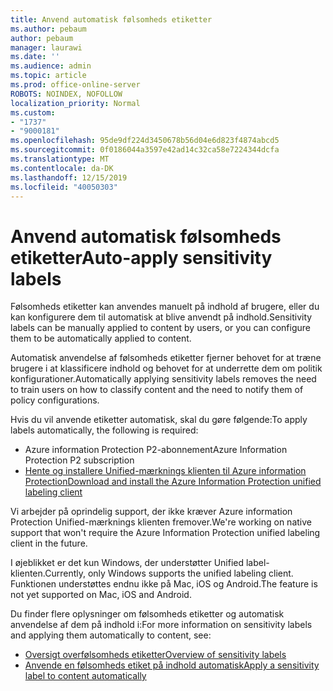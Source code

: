 ```yaml
---
title: Anvend automatisk følsomheds etiketter
ms.author: pebaum
author: pebaum
manager: laurawi
ms.date: ''
ms.audience: admin
ms.topic: article
ms.prod: office-online-server
ROBOTS: NOINDEX, NOFOLLOW
localization_priority: Normal
ms.custom:
- "1737"
- "9000181"
ms.openlocfilehash: 95de9df224d3450678b56d04e6d823f4874abcd5
ms.sourcegitcommit: 0f0186044a3597e42ad14c32ca58e7224344dcfa
ms.translationtype: MT
ms.contentlocale: da-DK
ms.lasthandoff: 12/15/2019
ms.locfileid: "40050303"
---
```

# <a name="auto-apply-sensitivity-labels"></a><span data-ttu-id="167b8-102">Anvend automatisk følsomheds etiketter</span><span class="sxs-lookup"><span data-stu-id="167b8-102">Auto-apply sensitivity labels</span></span>

<span data-ttu-id="167b8-103">Følsomheds etiketter kan anvendes manuelt på indhold af brugere, eller du kan konfigurere dem til automatisk at blive anvendt på indhold.</span><span class="sxs-lookup"><span data-stu-id="167b8-103">Sensitivity labels can be manually applied to content by users, or you can configure them to be automatically applied to content.</span></span>

<span data-ttu-id="167b8-104">Automatisk anvendelse af følsomheds etiketter fjerner behovet for at træne brugere i at klassificere indhold og behovet for at underrette dem om politik konfigurationer.</span><span class="sxs-lookup"><span data-stu-id="167b8-104">Automatically applying sensitivity labels removes the need to train users on how to classify content and the need to notify them of policy configurations.</span></span>

<span data-ttu-id="167b8-105">Hvis du vil anvende etiketter automatisk, skal du gøre følgende:</span><span class="sxs-lookup"><span data-stu-id="167b8-105">To apply labels automatically, the following is required:</span></span>

- <span data-ttu-id="167b8-106">Azure information Protection P2-abonnement</span><span class="sxs-lookup"><span data-stu-id="167b8-106">Azure Information Protection P2 subscription</span></span>
- [<span data-ttu-id="167b8-107">Hente og installere Unified-mærknings klienten til Azure information Protection</span><span class="sxs-lookup"><span data-stu-id="167b8-107">Download and install the Azure Information Protection unified labeling client</span></span>](https://docs.microsoft.com/azure/information-protection/rms-client/install-unifiedlabelingclient-app)

<span data-ttu-id="167b8-108">Vi arbejder på oprindelig support, der ikke kræver Azure information Protection Unified-mærknings klienten fremover.</span><span class="sxs-lookup"><span data-stu-id="167b8-108">We're working on native support that won't require the Azure Information Protection unified labeling client in the future.</span></span>

<span data-ttu-id="167b8-109">I øjeblikket er det kun Windows, der understøtter Unified label-klienten.</span><span class="sxs-lookup"><span data-stu-id="167b8-109">Currently, only Windows supports the unified labeling client.</span></span>  <span data-ttu-id="167b8-110">Funktionen understøttes endnu ikke på Mac, iOS og Android.</span><span class="sxs-lookup"><span data-stu-id="167b8-110">The feature is not yet supported on Mac, iOS and Android.</span></span>

<span data-ttu-id="167b8-111">Du finder flere oplysninger om følsomheds etiketter og automatisk anvendelse af dem på indhold i:</span><span class="sxs-lookup"><span data-stu-id="167b8-111">For more information on sensitivity labels and applying them automatically to content,  see:</span></span>

- [<span data-ttu-id="167b8-112">Oversigt overfølsomheds etiketter</span><span class="sxs-lookup"><span data-stu-id="167b8-112">Overview of sensitivity labels</span></span>](https://docs.microsoft.com/office365/securitycompliance/sensitivity-labels)
- [<span data-ttu-id="167b8-113">Anvende en følsomheds etiket på indhold automatisk</span><span class="sxs-lookup"><span data-stu-id="167b8-113">Apply a sensitivity label to content automatically</span></span>](https://docs.microsoft.com/office365/securitycompliance/apply_sensitivity_label_automatically)